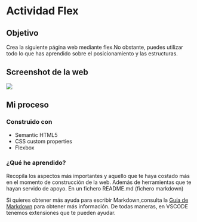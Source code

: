 # Actividad Flex

## Objetivo

Crea la siguiente página web mediante flex.No obstante, puedes utilizar todo lo que has aprendido sobre el posicionamiento y las estructuras.

## Screenshot de la web

![](img/actividadFlex.png)

## Mi proceso

### Construido con

- Semantic HTML5
- CSS custom properties
- Flexbox

### ¿Qué he aprendido?

Recopila los aspectos más importantes y aquello que te haya costado más en el momento de construcción de la web. Además de herramientas que te hayan servido de apoyo. En un fichero README.md (fichero markdown)

Si quieres obtener más ayuda para escribir Markdown,consulta la [Guía de Markdown](https://www.markdownguide.org/) para obtener más información. De todas maneras, en VSCODE tenemos extensiones que te pueden ayudar.
